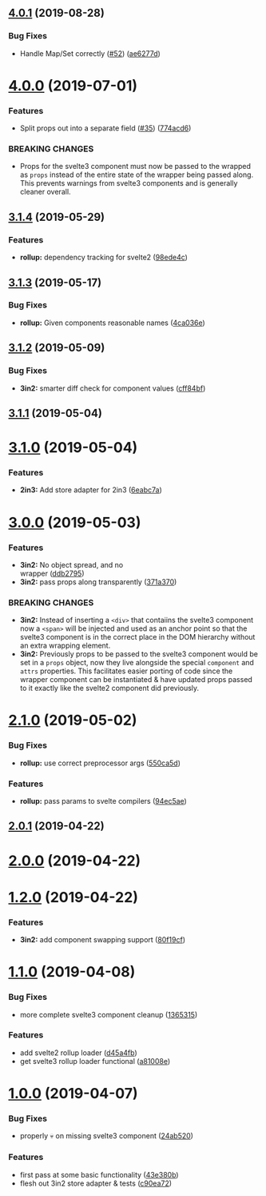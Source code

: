 ## [4.0.1](https://github.com/tivac/svelte-translator/compare/v4.0.0...v4.0.1) (2019-08-28)


### Bug Fixes

* Handle Map/Set correctly ([#52](https://github.com/tivac/svelte-translator/issues/52)) ([ae6277d](https://github.com/tivac/svelte-translator/commit/ae6277d))



# [4.0.0](https://github.com/tivac/svelte-translator/compare/v3.1.4...v4.0.0) (2019-07-01)


### Features

* Split props out into a separate field ([#35](https://github.com/tivac/svelte-translator/issues/35)) ([774acd6](https://github.com/tivac/svelte-translator/commit/774acd6))


### BREAKING CHANGES

* Props for the svelte3 component must now be passed to the wrapped as `props` instead of the entire state of the wrapper being passed along. This prevents warnings from svelte3 components and is generally cleaner overall.



## [3.1.4](https://github.com/tivac/svelte-translator/compare/v3.1.3...v3.1.4) (2019-05-29)


### Features

* **rollup:** dependency tracking for svelte2 ([98ede4c](https://github.com/tivac/svelte-translator/commit/98ede4c))



## [3.1.3](https://github.com/tivac/svelte-translator/compare/v3.1.2...v3.1.3) (2019-05-17)


### Bug Fixes

* **rollup:** Given components reasonable names ([4ca036e](https://github.com/tivac/svelte-translator/commit/4ca036e))



## [3.1.2](https://github.com/tivac/svelte-translator/compare/v3.1.1...v3.1.2) (2019-05-09)


### Bug Fixes

* **3in2:** smarter diff check for component values ([cff84bf](https://github.com/tivac/svelte-translator/commit/cff84bf))



## [3.1.1](https://github.com/tivac/svelte-translator/compare/v3.1.0...v3.1.1) (2019-05-04)



# [3.1.0](https://github.com/tivac/svelte-translator/compare/v3.0.0...v3.1.0) (2019-05-04)


### Features

* **2in3:** Add store adapter for 2in3 ([6eabc7a](https://github.com/tivac/svelte-translator/commit/6eabc7a))



# [3.0.0](https://github.com/tivac/svelte-translator/compare/v2.1.0...v3.0.0) (2019-05-03)


### Features

* **3in2:** No object spread, and no <div> wrapper ([ddb2795](https://github.com/tivac/svelte-translator/commit/ddb2795))
* **3in2:** pass props along transparently ([371a370](https://github.com/tivac/svelte-translator/commit/371a370))


### BREAKING CHANGES

* **3in2:** Instead of inserting a `<div>` that contaiins the svelte3 component now a `<span>` will be injected and used as an anchor point so that the svelte3 component is in the correct place in the DOM hierarchy without an extra wrapping element.
* **3in2:** Previously props to be passed to the svelte3 component would be set in a `props` object, now they live alongside the special `component` and `attrs` properties. This facilitates easier porting of code since the wrapper component can be instantiated & have updated props passed to it exactly like the svelte2 component did previously.



# [2.1.0](https://github.com/tivac/svelte-translator/compare/v2.0.1...v2.1.0) (2019-05-02)


### Bug Fixes

* **rollup:** use correct preprocessor args ([550ca5d](https://github.com/tivac/svelte-translator/commit/550ca5d))


### Features

* **rollup:** pass params to svelte compilers ([94ec5ae](https://github.com/tivac/svelte-translator/commit/94ec5ae))



## [2.0.1](https://github.com/tivac/svelte-translator/compare/v2.0.0...v2.0.1) (2019-04-22)



# [2.0.0](https://github.com/tivac/svelte-translator/compare/v1.2.0...v2.0.0) (2019-04-22)



# [1.2.0](https://github.com/tivac/svelte-translator/compare/v1.1.0...v1.2.0) (2019-04-22)


### Features

* **3in2:** add component swapping support ([80f19cf](https://github.com/tivac/svelte-translator/commit/80f19cf))



# [1.1.0](https://github.com/tivac/svelte-translator/compare/v1.0.0...v1.1.0) (2019-04-08)


### Bug Fixes

* more complete svelte3 component cleanup ([1365315](https://github.com/tivac/svelte-translator/commit/1365315))


### Features

* add svelte2 rollup loader ([d45a4fb](https://github.com/tivac/svelte-translator/commit/d45a4fb))
* get svelte3 rollup loader functional ([a81008e](https://github.com/tivac/svelte-translator/commit/a81008e))



# [1.0.0](https://github.com/tivac/svelte-translator/compare/43e380b...v1.0.0) (2019-04-07)


### Bug Fixes

* properly :skull: on missing svelte3 component ([24ab520](https://github.com/tivac/svelte-translator/commit/24ab520))


### Features

* first pass at some basic functionality ([43e380b](https://github.com/tivac/svelte-translator/commit/43e380b))
* flesh out 3in2 store adapter & tests ([c90ea72](https://github.com/tivac/svelte-translator/commit/c90ea72))



